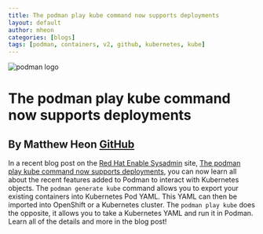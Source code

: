 ```yaml
---
title: The podman play kube command now supports deployments
layout: default
author: mheon
categories: [blogs]
tags: [podman, containers, v2, github, kubernetes, kube]
---
```


![podman logo](../static/vectors/raw/podman.svg)

# The podman play kube command now supports deployments

## By Matthew Heon [GitHub](https://github.com/mheon)

In a recent blog post on the [Red Hat Enable Sysadmin](https://www.redhat.com/sysadmin/) site, [The podman play kube command now supports deployments](https://www.redhat.com/sysadmin/podman-play-kube), you can now learn all about the recent features added to Podman to interact with Kubernetes objects. The `podman generate kube` command allows you to export your existing containers into Kubernetes Pod YAML. This YAML can then be imported into OpenShift or a Kubernetes cluster. The `podman play kube` does the opposite, it allows you to take a Kubernetes YAML and run it in Podman. Learn all of the details and more in the blog post!
